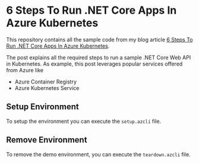 # 6 Steps To Run .NET Core Apps In Azure Kubernetes

This repository contains all the sample code from my blog article [6 Steps To Run .NET Core Apps In Azure Kubernetes](https://thorsten-hans.com/6-steps-to-run-netcore-app-in-azure-kubernetes).

The post explains all the required steps to run a sample .NET Core Web API in Kubernetes. As example, this post leverages popular services offered from Azure like

- Azure Container Registry
- Azure Kubernetes Service

## Setup Environment

To setup the environment you can execute the `setup.azcli` file.


## Remove Environment

To remove the demo environment, you can execute the `teardown.azcli` file.